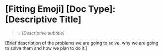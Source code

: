 # [Fitting Emoji] [Doc Type]: [Descriptive Title]
> 💡 *[Descriptive subtitle]*

[Brief description of the problems we are going to solve, why we are going to solve them and how we plan to do it.]
